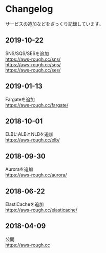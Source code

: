 # Changelog
サービスの追加などをざっくり記録しています。

## 2019-10-22
SNS/SQS/SESを追加  
https://aws-rough.cc/sns/  
https://aws-rough.cc/sqs/  
https://aws-rough.cc/ses/

## 2019-01-13
Fargateを追加  
https://aws-rough.cc/fargate/

## 2018-10-01
ELBにALBとNLBを追加  
https://aws-rough.cc/elb/

## 2018-09-30
Auroraを追加  
https://aws-rough.cc/aurora/

## 2018-06-22
ElastiCacheを追加  
https://aws-rough.cc/elasticache/

## 2018-04-09
公開  
https://aws-rough.cc
